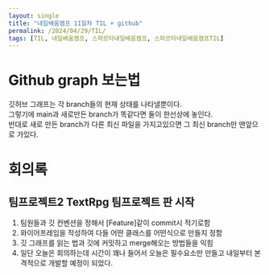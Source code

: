 ```yaml
---
layout: single
title: "내일배움캠프 11일차 TIL + github"
permalink: /2024/04/29/TIL/
tags: [TIL, 내일배움캠프, 스파르타내일배움캠프, 스파르타내일배움캠프TIL]
---
```


# Github graph 보는법
깃허브 그래프는 각 branch들의 현재 상태를 나타낼뿐이다.<br>
그렇기에 main과 새로만든 branch가 똑같다면 둘이 한선상에 놓인다.<br>
반대로 새로 만든 branch가 다른 최신 파일을 가지고있으면 그 최신 branch만 맨앞으로 가있다.

# 회의록
## 팀프로젝트2 TextRpg 팀프로젝트 판 시작
1. 팀원들과 깃 컨벤션을 정해서 [Feature]같이 commit시 적기로함
2. 와이어프레임을 작성하여 다들 어떤 클래스를 어떤식으로 만들지 정함
3. 깃 그래프를 읽는 법과 깃에 커밋하고 merge해오는 방법들을 익힘
4. 일단 오늘은 회의하는데 시간이 꽤나 들어서 오늘은 필수요소만 만들고 내일부터 본격적으로 개발할 예정이 되었다.
